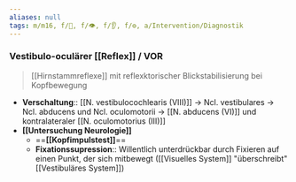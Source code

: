 ```yaml
---
aliases: null
tags: m/m16, f/🧠, f/👁️, f/👂, f/⚙️, a/Intervention/Diagnostik
---
```


### Vestibulo-oculärer [[Reflex]]  / VOR
> [[Hirnstammreflexe]] mit reflexktorischer Blickstabilisierung bei Kopfbewegung
- **Verschaltung**:: [[N. vestibulocochlearis (VIII)]] → Ncl. vestibulares → Ncl. abducens und Ncl. oculomotorii → [[N. abducens (VI)]] und kontralateraler [[N. oculomotorius (III)]]
- **[[Untersuchung Neurologie]]** 
	- ==**[[Kopfimpulstest]]**==
	- **Fixationssupression**:: Willentlich unterdrückbar durch Fixieren auf einen Punkt, der sich mitbewegt ([[Visuelles System]] "überschreibt" [[Vestibuläres System]])